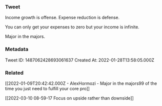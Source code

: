 ### Tweet
Income growth is offense.
Expense reduction is defense.

You can only get your expenses to zero but your income is infinite.

Major in the majors.

### Metadata
Tweet ID: 1487062428693061637
Created At: 2022-01-28T13:58:05.000Z

### Related
[[2022-01-09T20:42:42.000Z - AlexHormozi - Major in the majors99 of the time you just need to fulfill your core pro]]

[[2022-03-10 08-59-17 Focus on upside rather than downside]]

